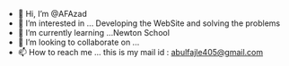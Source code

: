 - 👋 Hi, I’m @AFAzad
- 👀 I’m interested in ... Developing the WebSite and solving the problems
- 🌱 I’m currently learning ...Newton School 
- 💞️ I’m looking to collaborate on ...
- 📫 How to reach me ... this is my mail id : abulfajle405@gmail.com

<!---
AFAzad/AFAzad is a ✨ special ✨ repository because its `README.md` (this file) appears on your GitHub profile.
You can click the Preview link to take a look at your changes.
--->
